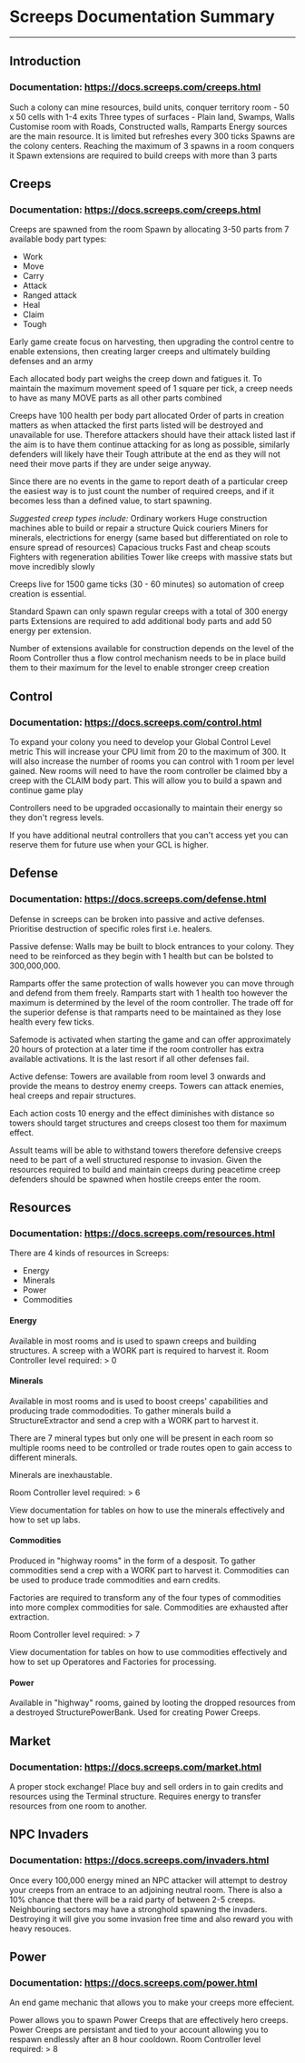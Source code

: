 # Screeps Documentation Summary #
- - - -
## Introduction ##
### Documentation: https://docs.screeps.com/creeps.html ###
 Such a colony can mine resources, build units, conquer territory
 room - 50 x 50 cells with 1-4 exits
 Three types of surfaces - Plain land, Swamps, Walls
 Customise room with Roads, Constructed walls, Ramparts
 Energy sources are the main resource. It is limited but refreshes every 300 ticks
 Spawns are the colony centers. Reaching the maximum of 3 spawns in a room conquers it
 Spawn extensions are required to build creeps with more than 3 parts


## Creeps ##
### Documentation: https://docs.screeps.com/creeps.html ###

  Creeps are spawned from the room Spawn by allocating 3-50 parts from 7
  available body part types:
  * Work
  * Move
  * Carry
  * Attack
  * Ranged attack
  * Heal
  * Claim
  * Tough
  
  Early game create focus on harvesting, then upgrading the control centre to enable extensions, then creating larger creeps and ultimately building defenses and an army
  
  Each allocated body part weighs the creep down and fatigues it.
  To maintain the maximum movement speed of 1 square per tick, a creep
  needs to have as many MOVE parts as all other parts combined
  
  Creeps have 100 health per body part allocated
  Order of parts in creation matters as when attacked the first parts listed will be destroyed and unavailable for use. Therefore attackers should have their attack listed last if the aim is to have them continue attacking for as long as possible, similarly defenders will likely have their Tough attribute at the end as they will not need their move parts if they are under seige anyway.
  
  
  Since there are no events in the game to report death of a particular
  creep the easiest way is to just count the number of required creeps,
  and if it becomes less than a defined value, to start spawning.
  
  
  
  *Suggested creep types include:*
  Ordinary workers
  Huge construction machines able to build or repair a structure
  Quick couriers
  Miners for minerals, electrictions for energy (same based but differentiated on role to ensure spread of resources)
  Capacious trucks
  Fast and cheap scouts
  Fighters with regeneration abilities
  Tower like creeps with massive stats but move incredibly slowly
  
  Creeps live for 1500 game ticks (30 - 60 minutes) so automation of creep
  creation is essential.
  
  Standard Spawn can only spawn regular creeps with a total of 300 energy parts
  Extensions are required to add additional body parts and add
  50 energy per extension.
  
  Number of extensions available for construction depends on the level of the Room Controller thus a flow control mechanism needs to be in place build them to their maximum for the level to enable stronger creep creation
  
 


## Control ##
### Documentation: https://docs.screeps.com/control.html ###

  To expand your colony you need to develop your Global Control Level metric
  This will increase your CPU limit from 20 to the maximum of 300.
  It will also increase the number of rooms you can control with 1 room per level gained.
  New rooms will need to have the room controller be claimed bby a creep with the CLAIM body part. This will allow you to build a spawn and continue game play
  
  Controllers need to be upgraded occasionally to maintain their energy so they don't regress levels.
 
  If you have additional neutral controllers that you can't access yet you can reserve them for future use when your GCL is higher.
 

## Defense ##
### Documentation: https://docs.screeps.com/defense.html ###

Defense in screeps can be broken into passive and active defenses. Prioritise destruction of specific roles first i.e. healers.

  Passive defense:
  Walls may be built to block entrances to your colony. They need to be reinforced as they begin with 1 health but can be bolsted to 300,000,000.

  Ramparts offer the same protection of walls however you can move through and defend from them freely. Ramparts start with 1 health too however the maximum is determined by the level of the room controller. The trade off for the superior defense is that ramparts need to be maintained as they lose health every few ticks.

  Safemode is activated when starting the game and can offer approximately 20 hours of protection at a later time if the room controller has extra available activations. It is the last resort if all other defenses fail.

  Active defense:
  Towers are available from room level 3 onwards and provide the means to destroy enemy creeps. Towers can attack enemies, heal creeps and repair structures.

  Each action costs 10 energy and the effect diminishes with distance so towers should target structures and creeps closest too them for maximum effect.

  Assult teams will be able to withstand towers therefore defensive creeps need to be part of a well structured response to invasion. Given the resources required to build and maintain creeps during peacetime creep defenders should be spawned when hostile creeps enter the room.

  ## Resources ##
### Documentation: https://docs.screeps.com/resources.html ###
There are 4 kinds of resources in Screeps:
* Energy
* Minerals
* Power
* Commodities

#### Energy ####
Available in most rooms and is used to spawn creeps and building structures.
A screep with a WORK part is required to harvest it.
Room Controller level required: > 0

#### Minerals ####
Available in most rooms and is used to boost creeps' capabilities and producing trade commododities.
To gather minerals build a StructureExtractor and send a crep with a WORK part to harvest it.

There are 7 mineral types but only one will be present in each room so multiple rooms need to be controlled or trade routes open to gain access to different minerals.

Minerals are inexhaustable.

Room Controller level required: > 6

View documentation for tables on how to use the minerals effectively and how to set up labs.

#### Commodities ####
Produced in "highway rooms" in the form of a desposit.
To gather commodities send a crep with a WORK part to harvest it.
Commodities can be used to produce trade commodities and earn credits.

Factories are required to transform any of the four types of commodities into more complex commodities for sale. 
Commodities are exhausted after extraction.

Room Controller level required: > 7

View documentation for tables on how to use commodities effectively and how to set up Operatores and Factories for processing.

#### Power ####
Available in "highway" rooms, gained by looting the dropped resources from a destroyed StructurePowerBank.
Used for creating Power Creeps.

  ## Market ##
  ### Documentation: https://docs.screeps.com/market.html ###
  A proper stock exchange! Place buy and sell orders in to gain credits and resources using the Terminal structure.
  Requires energy to transfer resources from one room to another.

## NPC Invaders ##
  ### Documentation: https://docs.screeps.com/invaders.html ###

  Once every 100,000 energy mined an NPC attacker will attempt to destroy your creeps from an entrace to an adjoining neutral room.
  There is also a 10% chance that there will be a raid party of between 2-5 creeps.
  Neighbouring sectors may have a stronghold spawning the invaders. Destroying it will give you some invasion free time and also reward you with heavy resouces.

  ## Power ##
  ### Documentation: https://docs.screeps.com/power.html ###
  An end game mechanic that allows you to make your creeps more effecient.

  Power allows you to spawn Power Creeps that are effectively hero creeps.
  Power Creeps are persistant and tied to your account allowing you to respawn endlessly after an 8 hour cooldown.
  Room Controller level required: > 8